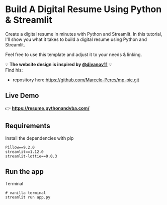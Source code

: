 # Build A Digital Resume Using Python & Streamlit
Create a digital resume in minutes with Python and Streamlit. In this tutorial, I'll show you what it takes to build a digital resume using Python and Streamlit.<br>

Feel free to use this template and adjust it to your needs & linking.<br>

💡 **The website design is inspired by [@divanov11](https://github.com/Marcelo-Peres)** 💡 <br>
Find his:
- repository here:https://github.com/Marcelo-Peres/mp-pic.git
<!-- - YouTube video here: https://youtu.be/clwpf3VwCZQ -->

## Live Demo
👉 **https://resume.pythonandvba.com/**

<!-- ## Screenshots
![Demo1](./assets/demo1.png?raw=true "Demo1")
![Demo2](./assets/demo2.png?raw=true "Demo2")
![Demo3](./assets/demo3.png?raw=true "Demo3") -->

<!-- ## Video Tutorial
[![YouTube Video](https://img.youtube.com/vi/BXAeMICmUSQ/0.jpg)](https://youtu.be/BXAeMICmUSQ) -->


## Requirements
Install the dependencies with pip
```
Pillow==9.2.0
streamlit==1.12.0
streamlit-lottie==0.0.3
```

## Run the app
Terminal
```
# vanilla terminal
streamlit run app.py
```

<!-- ## Get to Know Me & Stay Connected
- 📺 **YouTube:** [CodingIsFun](https://youtube.com/c/CodingIsFun)
- 🌐 **Website:** [PythonAndVBA](https://pythonandvba.com)
- 💬 **Discord:** [Join our Community](https://pythonandvba.com/discord)
- 💼 **LinkedIn:** [Connect with me](https://www.linkedin.com/in/sven-bosau/)
- 📸 **Instagram:** [Follow me](https://www.instagram.com/codingisfun_official/) -->

<!-- ## Support My Work
Love my content and want to show appreciation? Why not [buy me a coffee](https://pythonandvba.com/coffee-donation) to fuel my creative engine? Your support means the world to me! 😊

[![ko-fi](https://ko-fi.com/img/githubbutton_sm.svg)](https://pythonandvba.com/coffee-donation)

## Feedback
Got some thoughts or suggestions? Don't hesitate to reach out to me at contact@pythonandvba.com. I'd love to hear from you! 💡
![Logo](https://www.pythonandvba.com/banner-img) -->
